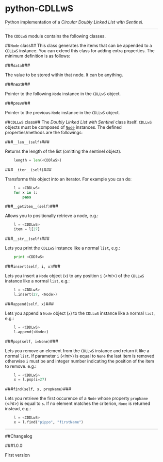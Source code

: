 # python-CDLLwS

Python implementation of a *Circular Doubly Linked List with Sentinel*.

---

The `CDDLwS` module contains the following classes.

##<a id="Nodeclass"></a>`Node` class##
This class generates the items that can be appended to a `CDLLwS` instance. You can extend this class for adding extra properties. The minimum definition is as follows:

###`data`###

The value to be stored within that node. It can be anything.

###next###

Pointer to the following `Node` instance in the `CDLLwS` object.

###prev###

Pointer to the previous `Node` instance in the `CDLLwS` object.



##`CDLLwS` class##
The *Doubly Linked List with Sentinel* class itself.
`CDLLwS` objects must be composed of [`Node`](#Nodeclass) instances.
The defined properties/methods are the followings:

###`__len__(self)`###
	
Returns the length of the list (omitting the sentinel object).
```python
	length = len(<CDDlwS>)
```

###`__iter__(self)`###
	
Transforms this object into an iterator. For example you can do:
```python
	l = <CDDLwS>
	for x in l:
		pass
```

###`__getitem__(self)`###

Allows you to positionally retrieve a node, e.g.:
```python
	l = <CDDLwS>
	item = l[27]
```

###`__str__(self)`###

Lets you print the `CDLLwS` instance like a normal `list`, e.g.:
```python
	print <CDDlwS>
```

###`insert(self, i, x)`###

Lets you insert a `Node` object (`x`) to any position `i` (*&lt;int&gt;*) of the `CDLLwS` instance like a normal `list`, e.g.:
```python
	l = <CDDLwS>
	l.insert(27, <Node>)
```
	
###`append(self, x)`###

Lets you append a `Node` object (`x`) to the `CDLLwS` instance like a normal `list`, e.g.:
```python
	l = <CDDLwS>
	l.append(<Node>)
```

###`pop(self, i=None)`###

Lets you remove an element from the `CDLLwS` instance and return it like a normal `list`. If parameter `i` (*&lt;int&gt;*) is equal to `None` the last item is removed otherwise `i` must be and integer number indicating the position of the item to remove. e.g.:

```python
	l = <CDDLwS>
	x = l.pop(i=27)
```
	
###`find(self, s, propName)`###

Lets you retrieve the first occurence of a `Node` whose property `propName` (*&lt;int&gt;*) is equal to `s`. If no element matches the criterion, `None` is returned instead, e.g.:
```python
	l = <CDDLwS>
	x = l.find("pippo", "firstName")
```

---

##Changelog

###1.0.0

First version